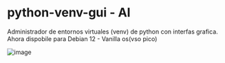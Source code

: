 # python-venv-gui - AI
Administrador de entornos virtuales (venv) de python con interfas grafica.
Ahora dispobile para Debian 12 - Vanilla os(vso pico)

![image](https://github.com/user-attachments/assets/3b647794-6980-42fd-8e99-74ef72f3a5b4)
